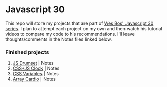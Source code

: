 # Javascript 30

This repo will store my projects that are part of [Wes Bos' Javascript 30 series](https://javascript30.com/). I plan to attempt each project on my own and then watch his tutorial videos to compare my code to his recommendations. I'll leave thoughts/comments in the Notes files linked below.

### Finished projects
1. [JS Drumset](http://codepen.io/dhcodes/full/rWZOrz) | Notes
2. [CSS+JS Clock](http://codepen.io/dhcodes/full/QGVZxJ/) | Notes
3. [CSS Variables](http://codepen.io/dhcodes/full/pNQNVZ/) | Notes
4. [Array Cardio](http://codepen.io/dhcodes/pen/PbXoQe) | Notes
